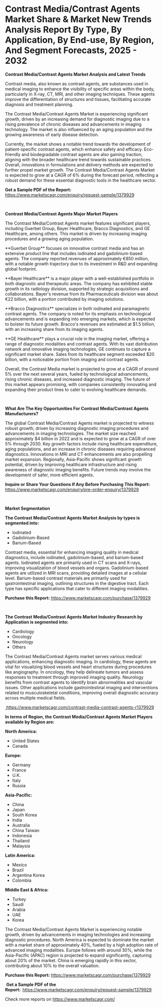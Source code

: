 <p><h1>Contrast Media/Contrast Agents Market Share & Market New Trends Analysis Report By Type, By Application, By End-use, By Region, And Segment Forecasts, 2025 - 2032</h1></p><p><strong>Contrast Media/Contrast Agents Market Analysis and Latest Trends</strong></p>
<p><p>Contrast media, also known as contrast agents, are substances used in medical imaging to enhance the visibility of specific areas within the body, particularly in X-ray, CT, MRI, and other imaging techniques. These agents improve the differentiation of structures and tissues, facilitating accurate diagnosis and treatment planning.</p><p>The Contrast Media/Contrast Agents Market is experiencing significant growth, driven by an increasing demand for diagnostic imaging due to a rising prevalence of chronic diseases and advancements in imaging technology. The market is also influenced by an aging population and the growing awareness of early disease detection. </p><p>Currently, the market shows a notable trend towards the development of patient-specific contrast agents, which enhance safety and efficacy. Eco-friendly and biodegradable contrast agents are also gaining traction, aligning with the broader healthcare trend towards sustainable practices. Overall, innovations in formulations and delivery methods are expected to further propel market growth. The Contrast Media/Contrast Agents Market is expected to grow at a CAGR of 6% during the forecast period, reflecting a robust demand for these essential diagnostic tools in the healthcare sector.</p></p>
<p><strong>Get a Sample PDF of the Report:&nbsp;</strong> <a href="https://www.marketscagr.com/enquiry/request-sample/1379929?utm_campaign=2893&utm_medium=2&utm_source=Github&utm_content=ia&utm_term=04032025&utm_id=contrast-mediacontrast-agents">https://www.marketscagr.com/enquiry/request-sample/1379929</a></p>
<p>&nbsp;</p>
<p><strong>Contrast Media/Contrast Agents Major Market Players</strong></p>
<p><p>The Contrast Media/Contrast Agents market features significant players, including Guerbet Group, Bayer Healthcare, Bracco Diagnostics, and GE Healthcare, among others. This market is driven by increasing imaging procedures and a growing aging population.</p><p>**Guerbet Group** focuses on innovative contrast media and has an extensive product line that includes iodinated and gadolinium-based agents. The company reported revenues of approximately €850 million, with a notable growth trajectory due to its investment in R&D and expanding global footprint.</p><p>**Bayer Healthcare** is a major player with a well-established portfolio in both diagnostic and therapeutic areas. The company has exhibited stable growth in its radiology division, supported by strategic acquisitions and collaborations. Bayer's revenue from its Pharmaceuticals division was about €22 billion, with a portion contributed by imaging solutions.</p><p>**Bracco Diagnostics** specializes in both iodinated and paramagnetic contrast agents. The company is noted for its emphasis on technological advancements and is expanding into emerging markets, which is expected to bolster its future growth. Bracco's revenues are estimated at $1.5 billion, with an increasing share from its imaging agents.</p><p>**GE Healthcare** plays a crucial role in the imaging market, offering a range of diagnostic modalities and contrast agents. With its vast distribution network and innovative imaging technologies, GE continues to capture a significant market share. Sales from its healthcare segment exceeded $20 billion, with a noticeable portion from imaging and contrast agents.</p><p>Overall, the Contrast Media market is projected to grow at a CAGR of around 5% over the next several years, fueled by technological advancements, rising chronic diseases, and increased diagnostic imaging. The future of this market appears promising, with companies consistently innovating and expanding their product lines to cater to evolving healthcare demands.</p></p>
<p>&nbsp;</p>
<p><strong>What Are The Key Opportunities For Contrast Media/Contrast Agents Manufacturers?</strong></p>
<p><p>The global Contrast Media/Contrast Agents market is projected to witness robust growth, driven by increasing diagnostic imaging procedures and advancements in imaging technologies. The market size reached approximately $4 billion in 2022 and is expected to grow at a CAGR of over 5% through 2030. Key growth factors include rising healthcare expenditure, aging populations, and an increase in chronic diseases requiring advanced diagnostics. Innovations in MRI and CT enhancements are also propelling market expansion. Regionally, Asia-Pacific shows significant growth potential, driven by improving healthcare infrastructure and rising awareness of diagnostic imaging benefits. Future trends may involve the development of safer, more efficient agents.</p></p>
<p><strong>Inquire or Share Your Questions If Any Before Purchasing This Report:</strong> <a href="https://www.marketscagr.com/enquiry/pre-order-enquiry/1379929?utm_campaign=2893&utm_medium=2&utm_source=Github&utm_content=ia&utm_term=04032025&utm_id=contrast-mediacontrast-agents">https://www.marketscagr.com/enquiry/pre-order-enquiry/1379929</a></p>
<p>&nbsp;</p>
<p><strong>Market Segmentation</strong></p>
<p><strong>The Contrast Media/Contrast Agents Market Analysis by types is segmented into:</strong></p>
<p><ul><li>Iodinated</li><li>Gadolinium-Based</li><li>Barium-Based</li></ul></p>
<p><p>Contrast media, essential for enhancing imaging quality in medical diagnostics, include iodinated, gadolinium-based, and barium-based agents. Iodinated agents are primarily used in CT scans and X-rays, improving visualization of blood vessels and organs. Gadolinium-based agents are utilized in MRI scans, providing detailed images at a cellular level. Barium-based contrast materials are primarily used for gastrointestinal imaging, outlining structures in the digestive tract. Each type has specific applications that cater to different imaging modalities.</p></p>
<p><strong>Purchase this Report:&nbsp;</strong><a href="https://www.marketscagr.com/purchase/1379929?utm_campaign=2893&utm_medium=2&utm_source=Github&utm_content=ia&utm_term=04032025&utm_id=contrast-mediacontrast-agents">https://www.marketscagr.com/purchase/1379929</a></p>
<p>&nbsp;</p>
<p><strong>The Contrast Media/Contrast Agents Market Industry Research by Application is segmented into:</strong></p>
<p><ul><li>Cardiology</li><li>Oncology</li><li>Neurology</li><li>Others</li></ul></p>
<p><p>The Contrast Media/Contrast Agents market serves various medical applications, enhancing diagnostic imaging. In cardiology, these agents are vital for visualizing blood vessels and heart structures during procedures like angiography. In oncology, they help delineate tumors and assess responses to treatment through improved imaging quality. Neurology benefits from contrast agents to identify brain abnormalities and vascular issues. Other applications include gastrointestinal imaging and interventions related to musculoskeletal conditions, improving overall diagnostic accuracy across multiple medical fields.</p></p>
<p><a href="https://www.marketscagr.com/contrast-media-contrast-agents-r1379929?utm_campaign=2893&utm_medium=2&utm_source=Github&utm_content=ia&utm_term=04032025&utm_id=contrast-mediacontrast-agents">&nbsp;https://www.marketscagr.com/contrast-media-contrast-agents-r1379929</a></p>
<p><strong>In terms of Region, the Contrast Media/Contrast Agents Market Players available by Region are:</strong></p>
<p>
    <p> <strong> North America: </strong>
        <ul>
            <li>United States</li>
            <li>Canada</li>
        </ul>
        </p> 
    <p> <strong> Europe: </strong>
        <ul>
            <li>Germany</li>
            <li>France</li>
            <li>U.K.</li>
            <li>Italy</li>
            <li>Russia</li>
        </ul>
        </p> 
    <p> <strong> Asia-Pacific: </strong>
        <ul>
            <li>China</li>
            <li>Japan</li>
            <li>South Korea</li>
            <li>India</li>
            <li>Australia</li>
            <li>China Taiwan</li>
            <li>Indonesia</li>
            <li>Thailand</li>
            <li>Malaysia</li>
        </ul>
        </p> 
    <p> <strong> Latin America: </strong>
        <ul>
            <li>Mexico</li>
            <li>Brazil</li>
            <li>Argentina Korea</li>
            <li>Colombia</li>
        </ul>
        </p> 
    <p> <strong> Middle East & Africa: </strong>
        <ul>
            <li>Turkey</li>
            <li>Saudi</li>
            <li>Arabia</li>
            <li>UAE</li>
            <li>Korea</li>
        </ul>
    </p>
    </p>
<p><p>The Contrast Media/Contrast Agents Market is experiencing notable growth, driven by advancements in imaging technologies and increasing diagnostic procedures. North America is expected to dominate the market with a market share of approximately 40%, fueled by a high adoption rate of advanced imaging modalities. Europe follows with around 30%, while the Asia-Pacific (APAC) region is projected to expand significantly, capturing about 20% of the market. China is emerging rapidly in this sector, contributing about 10% to the overall valuation.</p></p>
<p><strong>Purchase this Report: </strong><a href="https://www.marketscagr.com/purchase/1379929?utm_campaign=2893&utm_medium=2&utm_source=Github&utm_content=ia&utm_term=04032025&utm_id=contrast-mediacontrast-agents">https://www.marketscagr.com/purchase/1379929</a></p>
<p>&nbsp;<strong>Get a Sample PDF of the Report:&nbsp;&nbsp;</strong><a href="https://www.marketscagr.com/enquiry/request-sample/1379929?utm_campaign=2893&utm_medium=2&utm_source=Github&utm_content=ia&utm_term=04032025&utm_id=contrast-mediacontrast-agents">https://www.marketscagr.com/enquiry/request-sample/1379929</a></p>
<p><strong></strong></p>
<p>Check more reports on <a href="https://www.marketscagr.com/?utm_campaign=2893&utm_medium=2&utm_source=Github&utm_content=ia&utm_term=04032025&utm_id=contrast-mediacontrast-agents">https://www.marketscagr.com/</a></p>